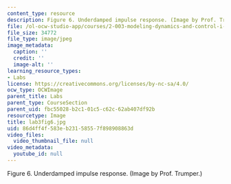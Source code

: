 ```yaml
---
content_type: resource
description: Figure 6. Underdamped impulse response. (Image by Prof. Trumper.)
file: /ol-ocw-studio-app/courses/2-003-modeling-dynamics-and-control-i-spring-2005/86d4ff4f583eb23158557f898908863d_lab3fig6.jpg
file_size: 34772
file_type: image/jpeg
image_metadata:
  caption: ''
  credit: ''
  image-alt: ''
learning_resource_types:
- Labs
license: https://creativecommons.org/licenses/by-nc-sa/4.0/
ocw_type: OCWImage
parent_title: Labs
parent_type: CourseSection
parent_uid: fbc55028-b2c1-01c5-c62c-62ab407df92b
resourcetype: Image
title: lab3fig6.jpg
uid: 86d4ff4f-583e-b231-5855-7f898908863d
video_files:
  video_thumbnail_file: null
video_metadata:
  youtube_id: null
---
```

Figure 6. Underdamped impulse response. (Image by Prof. Trumper.)